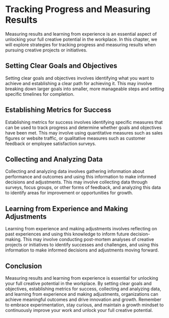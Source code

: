 Tracking Progress and Measuring Results
===================================================================================================

Measuring results and learning from experience is an essential aspect of unlocking your full creative potential in the workplace. In this chapter, we will explore strategies for tracking progress and measuring results when pursuing creative projects or initiatives.

Setting Clear Goals and Objectives
----------------------------------

Setting clear goals and objectives involves identifying what you want to achieve and establishing a clear path for achieving it. This may involve breaking down larger goals into smaller, more manageable steps and setting specific timelines for completion.

Establishing Metrics for Success
--------------------------------

Establishing metrics for success involves identifying specific measures that can be used to track progress and determine whether goals and objectives have been met. This may involve using quantitative measures such as sales figures or website traffic, or qualitative measures such as customer feedback or employee satisfaction surveys.

Collecting and Analyzing Data
-----------------------------

Collecting and analyzing data involves gathering information about performance and outcomes and using this information to make informed decisions and adjustments. This may involve collecting data through surveys, focus groups, or other forms of feedback, and analyzing this data to identify areas for improvement or opportunities for growth.

Learning from Experience and Making Adjustments
-----------------------------------------------

Learning from experience and making adjustments involves reflecting on past experiences and using this knowledge to inform future decision-making. This may involve conducting post-mortem analyses of creative projects or initiatives to identify successes and challenges, and using this information to make informed decisions and adjustments moving forward.

Conclusion
----------

Measuring results and learning from experience is essential for unlocking your full creative potential in the workplace. By setting clear goals and objectives, establishing metrics for success, collecting and analyzing data, and learning from experience and making adjustments, organizations can achieve meaningful outcomes and drive innovation and growth. Remember to embrace experimentation, stay curious, and maintain a growth mindset to continuously improve your work and unlock your full creative potential.
